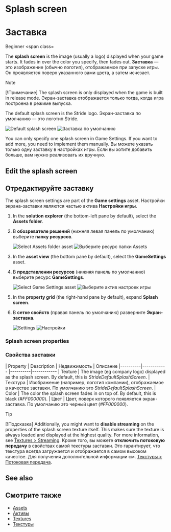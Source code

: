 # Splash screen
# Заставка

<span class="label label-doc-level">Beginner</span>
<span class=

The **splash screen** is the image (usually a logo) displayed when your game starts. It fades in over the color you specify, then fades out.
**Заставка** — это изображение (обычно логотип), отображаемое при запуске игры.  Он проявляется поверх указанного вами цвета, а затем исчезает.

> [!Note]
> [!Примечание]
> The splash screen is only displayed when the game is built in release mode.
> Экран-заставка отображается только тогда, когда игра построена в режиме выпуска.

The default splash screen is the Stride logo.
Экран-заставка по умолчанию — это логотип Stride.

![Default splash screen](media/StrideDefaultSplashScreen.png)
![Заставка по умолчанию](media/StrideDefaultSplashScreen.png)

You can only specify one splash screen in Game Settings. If you want to add more, you need to implement them manually.
Вы можете указать только одну заставку в настройках игры.  Если вы хотите добавить больше, вам нужно реализовать их вручную.

## Edit the splash screen
## Отредактируйте заставку

The splash screen settings are part of the **Game settings** asset.
Настройки экрана-заставки являются частью актива **Настройки игры**.

1. In the **solution explorer** (the bottom-left pane by default), select the **Assets folder**.
1. В **обозревателе решений** (нижняя левая панель по умолчанию) выберите **папку ресурсов**.

    ![Select Assets folder asset](media/select-asset-folder.png)
![Выберите ресурс папки Assets](media/select-asset-folder.png)

2. In the **asset view** (the bottom pane by default), select the **GameSettings** asset.
2. В **представлении ресурсов** (нижняя панель по умолчанию) выберите ресурс **GameSettings**.

    ![Select Game Settings asset](media/select-game-settings-asset.png)
![Выберите актив настроек игры](media/select-game-settings-asset.png)

3. In the **property grid** (the right-hand pane by default), expand **Splash screen**.
3. В **сетке свойств** (правая панель по умолчанию) разверните **Экран-заставка**.

    ![Settings](media/splash-screen.png)
![Настройки](media/splash-screen.png)

### Splash screen properties
### Свойства заставки

| Property | Description
|  Недвижимость |  Описание
|----------|------------
|----------|------------
| Texture  | The image (eg company logo) displayed as the splash screen. By default, this is *StrideDefaultSplashScreen*. 
|  Текстура |  Изображение (например, логотип компании), отображаемое в качестве заставки.  По умолчанию это *StrideDefaultSplashScreen*.
| Color    | The color the splash screen fades in on top of. By default, this is black (*#FF000000*).
|  Цвет |  Цвет, поверх которого появляется экран-заставка.  По умолчанию это черный цвет (*#FF000000*).

>[!Tip]
>[!Подсказка]
>Additionally, you might want to **disable streaming** on the properties of the splash screen texture itself. This makes sure the texture is always loaded and displayed at the highest quality. For more information, see [Textures > Streaming](../graphics/textures/streaming.md).
>Кроме того, вы можете **отключить потоковую передачу** в свойствах самой текстуры заставки.  Это гарантирует, что текстура всегда загружается и отображается в самом высоком качестве.  Для получения дополнительной информации см. [Текстуры > Потоковая передача](../graphics/textures/streaming.md).

## See also
## Смотрите также

* [Assets](../game-studio/game-settings.md)
* [Активы](../game-studio/game-settings.md)
* [Textures](../graphics/textures/index.md)
* [Текстуры](../graphics/textures/index.md)
